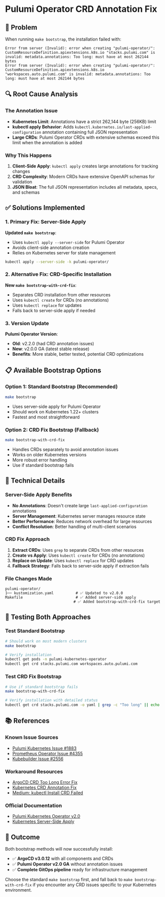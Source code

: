 # Pulumi Operator CRD Annotation Fix

## 🚨 Problem
When running `make bootstrap`, the installation failed with:
```
Error from server (Invalid): error when creating "pulumi-operator/": CustomResourceDefinition.apiextensions.k8s.io "stacks.pulumi.com" is invalid: metadata.annotations: Too long: must have at most 262144 bytes
Error from server (Invalid): error when creating "pulumi-operator/": CustomResourceDefinition.apiextensions.k8s.io "workspaces.auto.pulumi.com" is invalid: metadata.annotations: Too long: must have at most 262144 bytes
```

## 🔍 Root Cause Analysis

### The Annotation Issue
- **Kubernetes Limit**: Annotations have a strict 262,144 byte (256KB) limit
- **kubectl apply Behavior**: Adds `kubectl.kubernetes.io/last-applied-configuration` annotation containing full JSON representation
- **Large CRDs**: Pulumi Operator CRDs with extensive schemas exceed this limit when the annotation is added

### Why This Happens
1. **Client-Side Apply**: `kubectl apply` creates large annotations for tracking changes
2. **CRD Complexity**: Modern CRDs have extensive OpenAPI schemas for validation
3. **JSON Bloat**: The full JSON representation includes all metadata, specs, and schemas

## ✅ Solutions Implemented

### 1. Primary Fix: Server-Side Apply
**Updated `make bootstrap`**:
- Uses `kubectl apply --server-side` for Pulumi Operator
- Avoids client-side annotation creation
- Relies on Kubernetes server for state management

```bash
kubectl apply --server-side -k pulumi-operator/
```

### 2. Alternative Fix: CRD-Specific Installation
**New `make bootstrap-with-crd-fix`**:
- Separates CRD installation from other resources
- Uses `kubectl create` for CRDs (no annotations)
- Uses `kubectl replace` for updates
- Falls back to server-side apply if needed

### 3. Version Update
**Pulumi Operator Version**:
- **Old**: v2.2.0 (had CRD annotation issues)
- **New**: v2.0.0 GA (latest stable release)
- **Benefits**: More stable, better tested, potential CRD optimizations

## 📋 Available Bootstrap Options

### Option 1: Standard Bootstrap (Recommended)
```bash
make bootstrap
```
- Uses server-side apply for Pulumi Operator
- Should work on Kubernetes 1.22+ clusters
- Fastest and most straightforward

### Option 2: CRD Fix Bootstrap (Fallback)
```bash
make bootstrap-with-crd-fix
```
- Handles CRDs separately to avoid annotation issues
- Works on older Kubernetes versions
- More robust error handling
- Use if standard bootstrap fails

## 🔧 Technical Details

### Server-Side Apply Benefits
- **No Annotations**: Doesn't create large `last-applied-configuration` annotations
- **Server Management**: Kubernetes server manages resource state
- **Better Performance**: Reduces network overhead for large resources
- **Conflict Resolution**: Better handling of multi-client scenarios

### CRD Fix Approach
1. **Extract CRDs**: Uses `grep` to separate CRDs from other resources
2. **Create vs Apply**: Uses `kubectl create` for CRDs (no annotations)
3. **Replace on Update**: Uses `kubectl replace` for CRD updates
4. **Fallback Strategy**: Falls back to server-side apply if extraction fails

### File Changes Made
```
pulumi-operator/
├── kustomization.yaml          # ✅ Updated to v2.0.0
Makefile                        # ✅ Added server-side apply
                               # ✅ Added bootstrap-with-crd-fix target
```

## 🧪 Testing Both Approaches

### Test Standard Bootstrap
```bash
# Should work on most modern clusters
make bootstrap

# Verify installation
kubectl get pods -n pulumi-kubernetes-operator
kubectl get crd stacks.pulumi.com workspaces.auto.pulumi.com
```

### Test CRD Fix Bootstrap
```bash
# Use if standard bootstrap fails
make bootstrap-with-crd-fix

# Verify installation with detailed status
kubectl get crd stacks.pulumi.com -o yaml | grep -c "Too long" || echo "✅ CRD installed successfully"
```

## 📚 References

### Known Issue Sources
- [Pulumi Kubernetes Issue #1883](https://github.com/pulumi/pulumi-kubernetes/issues/1883)
- [Prometheus Operator Issue #4355](https://github.com/prometheus-operator/prometheus-operator/issues/4355)
- [Kubebuilder Issue #2556](https://github.com/kubernetes-sigs/kubebuilder/issues/2556)

### Workaround Resources
- [ArgoCD CRD Too Long Error Fix](https://www.arthurkoziel.com/fixing-argocd-crd-too-long-error/)
- [Kubernetes CRD Annotation Fix](https://www.pcbaecker.com/articles/kubernetes-crd-annotation-too-long-fix/)
- [Medium: kubectl Install CRD Failed](https://medium.com/pareture/kubectl-install-crd-failed-annotations-too-long-2ebc91b40c7d)

### Official Documentation
- [Pulumi Kubernetes Operator v2.0](https://www.pulumi.com/blog/pko-2-0-ga/)
- [Kubernetes Server-Side Apply](https://kubernetes.io/docs/reference/using-api/server-side-apply/)

## 🎯 Outcome

Both bootstrap methods will now successfully install:
- ✅ **ArgoCD v3.0.12** with all components and CRDs
- ✅ **Pulumi Operator v2.0 GA** without annotation issues
- ✅ **Complete GitOps pipeline** ready for infrastructure management

Choose the standard `make bootstrap` first, and fall back to `make bootstrap-with-crd-fix` if you encounter any CRD issues specific to your Kubernetes environment.
